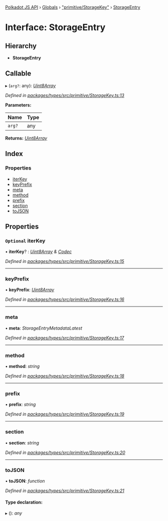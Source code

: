 [Polkadot JS API](../README.md) › [Globals](../globals.md) › ["primitive/StorageKey"](../modules/_primitive_storagekey_.md) › [StorageEntry](_primitive_storagekey_.storageentry.md)

# Interface: StorageEntry

## Hierarchy

* **StorageEntry**

## Callable

▸ (`arg?`: any): *[Uint8Array](../classes/_codec_raw_.raw.md#static-uint8array)*

*Defined in [packages/types/src/primitive/StorageKey.ts:13](https://github.com/polkadot-js/api/blob/77d894dd00/packages/types/src/primitive/StorageKey.ts#L13)*

**Parameters:**

Name | Type |
------ | ------ |
`arg?` | any |

**Returns:** *[Uint8Array](../classes/_codec_raw_.raw.md#static-uint8array)*

## Index

### Properties

* [iterKey](_primitive_storagekey_.storageentry.md#optional-iterkey)
* [keyPrefix](_primitive_storagekey_.storageentry.md#keyprefix)
* [meta](_primitive_storagekey_.storageentry.md#meta)
* [method](_primitive_storagekey_.storageentry.md#method)
* [prefix](_primitive_storagekey_.storageentry.md#prefix)
* [section](_primitive_storagekey_.storageentry.md#section)
* [toJSON](_primitive_storagekey_.storageentry.md#tojson)

## Properties

### `Optional` iterKey

• **iterKey**? : *[Uint8Array](../classes/_codec_raw_.raw.md#static-uint8array) & [Codec](_types_codec_.codec.md)*

*Defined in [packages/types/src/primitive/StorageKey.ts:15](https://github.com/polkadot-js/api/blob/77d894dd00/packages/types/src/primitive/StorageKey.ts#L15)*

___

###  keyPrefix

• **keyPrefix**: *[Uint8Array](../classes/_codec_raw_.raw.md#static-uint8array)*

*Defined in [packages/types/src/primitive/StorageKey.ts:16](https://github.com/polkadot-js/api/blob/77d894dd00/packages/types/src/primitive/StorageKey.ts#L16)*

___

###  meta

• **meta**: *StorageEntryMetadataLatest*

*Defined in [packages/types/src/primitive/StorageKey.ts:17](https://github.com/polkadot-js/api/blob/77d894dd00/packages/types/src/primitive/StorageKey.ts#L17)*

___

###  method

• **method**: *string*

*Defined in [packages/types/src/primitive/StorageKey.ts:18](https://github.com/polkadot-js/api/blob/77d894dd00/packages/types/src/primitive/StorageKey.ts#L18)*

___

###  prefix

• **prefix**: *string*

*Defined in [packages/types/src/primitive/StorageKey.ts:19](https://github.com/polkadot-js/api/blob/77d894dd00/packages/types/src/primitive/StorageKey.ts#L19)*

___

###  section

• **section**: *string*

*Defined in [packages/types/src/primitive/StorageKey.ts:20](https://github.com/polkadot-js/api/blob/77d894dd00/packages/types/src/primitive/StorageKey.ts#L20)*

___

###  toJSON

• **toJSON**: *function*

*Defined in [packages/types/src/primitive/StorageKey.ts:21](https://github.com/polkadot-js/api/blob/77d894dd00/packages/types/src/primitive/StorageKey.ts#L21)*

#### Type declaration:

▸ (): *any*
